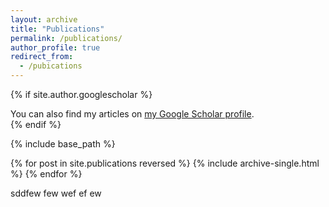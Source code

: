 ```yaml
---
layout: archive
title: "Publications"
permalink: /publications/
author_profile: true
redirect_from:
  - /pubications
---
```


{% if site.author.googlescholar %}
  <div class="wordwrap">You can also find my articles on <a href="{{site.author.googlescholar}}">my Google Scholar profile</a>.</div>
{% endif %}

{% include base_path %}

{% for post in site.publications reversed %}
  {% include archive-single.html %}
{% endfor %}

sddfew few wef  ef ew
